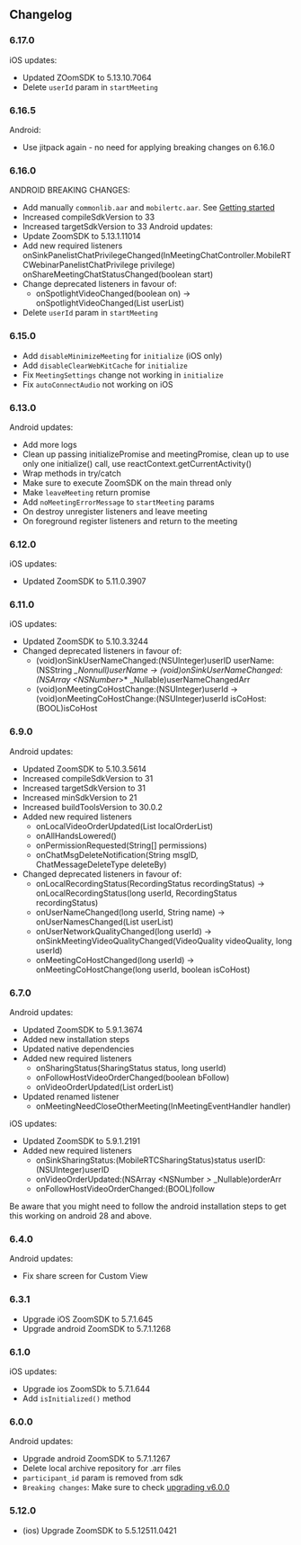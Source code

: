 ## Changelog
### 6.17.0
iOS updates:
- Updated ZOomSDK to 5.13.10.7064
- Delete `userId` param in `startMeeting`
### 6.16.5
Android:
- Use jitpack again - no need for applying breaking changes on 6.16.0
### 6.16.0
ANDROID BREAKING CHANGES:
- Add manually `commonlib.aar` and `mobilertc.aar`. See [Getting started](https://github.com/mieszko4/react-native-zoom-us/tree/feat/upgrade-android-to-5.13.1.11014#getting-started)
- Increased compileSdkVersion to 33
- Increased targetSdkVersion to 33
Android updates:
- Update ZoomSDK to 5.13.1.11014
- Add new required listeners
  onSinkPanelistChatPrivilegeChanged(InMeetingChatController.MobileRTCWebinarPanelistChatPrivilege privilege)
  onShareMeetingChatStatusChanged(boolean start)
- Change deprecated listeners in favour of:
  - onSpotlightVideoChanged(boolean on) -> onSpotlightVideoChanged(List<Long> userList)
- Delete `userId` param in `startMeeting`

### 6.15.0
- Add `disableMinimizeMeeting` for `initialize` (iOS only)
- Add `disableClearWebKitCache` for `initialize`
- Fix `MeetingSettings` change not working in `initialize`
- Fix `autoConnectAudio` not working on iOS

### 6.13.0
Android updates:
- Add more logs
- Clean up passing initializePromise and meetingPromise, clean up to use only one initialize() call, use reactContext.getCurrentActivity()
- Wrap methods in try/catch
- Make sure to execute ZoomSDK on the main thread only
- Make `leaveMeeting` return promise
- Add `noMeetingErrorMessage` to `startMeeting` params
- On destroy unregister listeners and leave meeting
- On foreground register listeners and return to the meeting

### 6.12.0
iOS updates:
- Updated ZoomSDK to 5.11.0.3907

### 6.11.0
iOS updates:
- Updated ZoomSDK to 5.10.3.3244
- Changed deprecated listeners in favour of:
  - (void)onSinkUserNameChanged:(NSUInteger)userID userName:(NSString *_Nonnull)userName -> (void)onSinkUserNameChanged:(NSArray <NSNumber*>* _Nullable)userNameChangedArr
  - (void)onMeetingCoHostChange:(NSUInteger)userId -> (void)onMeetingCoHostChange:(NSUInteger)userId isCoHost:(BOOL)isCoHost

### 6.9.0
Android updates:
- Updated ZoomSDK to 5.10.3.5614
- Increased compileSdkVersion to 31
- Increased targetSdkVersion to 31
- Increased minSdkVersion to 21
- Increased buildToolsVersion to 30.0.2
- Added new required listeners
  - onLocalVideoOrderUpdated(List<Long> localOrderList)
  - onAllHandsLowered()
  - onPermissionRequested(String[] permissions)
  - onChatMsgDeleteNotification(String msgID, ChatMessageDeleteType deleteBy)
- Changed deprecated listeners in favour of:
  - onLocalRecordingStatus(RecordingStatus recordingStatus) -> onLocalRecordingStatus(long userId, RecordingStatus recordingStatus)
  - onUserNameChanged(long userId, String name) -> onUserNamesChanged(List<Long> userList)
  - onUserNetworkQualityChanged(long userId) -> onSinkMeetingVideoQualityChanged(VideoQuality videoQuality, long userId)
  - onMeetingCoHostChanged(long userId) -> onMeetingCoHostChange(long userId, boolean isCoHost)

### 6.7.0
Android updates:
- Updated ZoomSDK to 5.9.1.3674
- Added new installation steps
- Updated native dependencies
- Added new required listeners
  - onSharingStatus(SharingStatus status, long userId)
  - onFollowHostVideoOrderChanged(boolean bFollow)
  - onVideoOrderUpdated(List<Long> orderList)
- Updated renamed listener
  - onMeetingNeedCloseOtherMeeting(InMeetingEventHandler handler)

iOS updates:
- Updated ZoomSDK to 5.9.1.2191
- Added new required listeners
  - onSinkSharingStatus:(MobileRTCSharingStatus)status userID:(NSUInteger)userID
  - onVideoOrderUpdated:(NSArray <NSNumber *>* _Nullable)orderArr
  - onFollowHostVideoOrderChanged:(BOOL)follow

Be aware that you might need to follow the android installation steps to get this working on android 28 and above.

### 6.4.0

Android updates:
- Fix share screen for Custom View
### 6.3.1

- Upgrade iOS ZoomSDK to 5.7.1.645
- Upgrade android ZoomSDK to 5.7.1.1268

### 6.1.0

iOS updates:
- Upgrade ios ZoomSDk to 5.7.1.644
- Add `isInitialized()` method
### 6.0.0

Android updates:
- Upgrade android ZoomSDK to 5.7.1.1267
- Delete local archive repository for .arr files
- `participant_id` param is removed from sdk
- `Breaking changes`: Make sure to check [upgrading v6.0.0](docs/UPGRADING.md#600-jitpack)

### 5.12.0

- (ios) Upgrade ZoomSDK to 5.5.12511.0421

